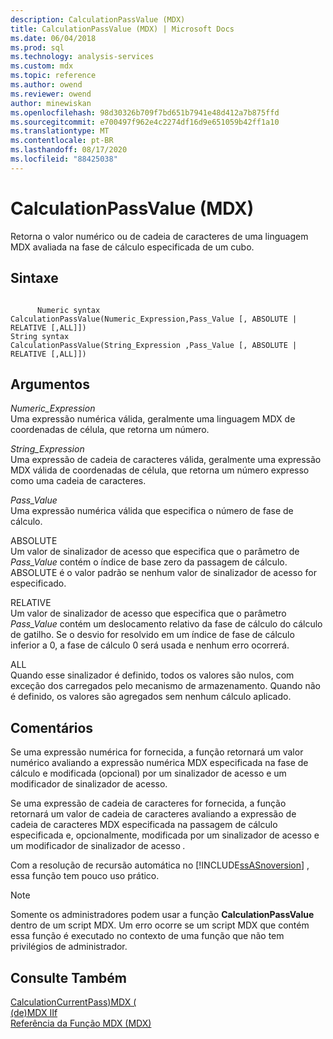 ```yaml
---
description: CalculationPassValue (MDX)
title: CalculationPassValue (MDX) | Microsoft Docs
ms.date: 06/04/2018
ms.prod: sql
ms.technology: analysis-services
ms.custom: mdx
ms.topic: reference
ms.author: owend
ms.reviewer: owend
author: minewiskan
ms.openlocfilehash: 98d30326b709f7bd651b7941e48d412a7b875ffd
ms.sourcegitcommit: e700497f962e4c2274df16d9e651059b42ff1a10
ms.translationtype: MT
ms.contentlocale: pt-BR
ms.lasthandoff: 08/17/2020
ms.locfileid: "88425038"
---
```

# <a name="calculationpassvalue-mdx"></a>CalculationPassValue (MDX)


  Retorna o valor numérico ou de cadeia de caracteres de uma linguagem MDX avaliada na fase de cálculo especificada de um cubo.  
  
## <a name="syntax"></a>Sintaxe  
  
```  
  
      Numeric syntax  
CalculationPassValue(Numeric_Expression,Pass_Value [, ABSOLUTE | RELATIVE [,ALL]])  
String syntax  
CalculationPassValue(String_Expression ,Pass_Value [, ABSOLUTE | RELATIVE [,ALL]])  
```  
  
## <a name="arguments"></a>Argumentos  
 *Numeric_Expression*  
 Uma expressão numérica válida, geralmente uma linguagem MDX de coordenadas de célula, que retorna um número.  
  
 *String_Expression*  
 Uma expressão de cadeia de caracteres válida, geralmente uma expressão MDX válida de coordenadas de célula, que retorna um número expresso como uma cadeia de caracteres.  
  
 *Pass_Value*  
 Uma expressão numérica válida que especifica o número de fase de cálculo.  
  
 ABSOLUTE  
 Um valor de sinalizador de acesso que especifica que o parâmetro de *Pass_Value* contém o índice de base zero da passagem de cálculo. ABSOLUTE é o valor padrão se nenhum valor de sinalizador de acesso for especificado.  
  
 RELATIVE  
 Um valor de sinalizador de acesso que especifica que o parâmetro *Pass_Value* contém um deslocamento relativo da fase de cálculo do cálculo de gatilho. Se o desvio for resolvido em um índice de fase de cálculo inferior a 0, a fase de cálculo 0 será usada e nenhum erro ocorrerá.  
  
 ALL  
 Quando esse sinalizador é definido, todos os valores são nulos, com exceção dos carregados pelo mecanismo de armazenamento. Quando não é definido, os valores são agregados sem nenhum cálculo aplicado.  
  
## <a name="remarks"></a>Comentários  
 Se uma expressão numérica for fornecida, a função retornará um valor numérico avaliando a expressão numérica MDX especificada na fase de cálculo e modificada (opcional) por um sinalizador de acesso e um modificador de sinalizador de acesso.  
  
 Se uma expressão de cadeia de caracteres for fornecida, a função retornará um valor de cadeia de caracteres avaliando a expressão de cadeia de caracteres MDX especificada na passagem de cálculo especificada e, opcionalmente, modificada por um sinalizador de acesso e um modificador de sinalizador de acesso *.*  
  
 Com a resolução de recursão automática no [!INCLUDE[ssASnoversion](../includes/ssasnoversion-md.md)] , essa função tem pouco uso prático.  
  
> [!NOTE]  
>  Somente os administradores podem usar a função **CalculationPassValue** dentro de um script MDX. Um erro ocorre se um script MDX que contém essa função é executado no contexto de uma função que não tem privilégios de administrador.  
  
## <a name="see-also"></a>Consulte Também  
 [CalculationCurrentPass&#41;MDX &#40;](../mdx/calculationcurrentpass-mdx.md)   
 [&#40;de&#41;MDX IIf ](../mdx/iif-mdx.md)   
 [Referência da Função MDX &#40;MDX&#41;](../mdx/mdx-function-reference-mdx.md)  
  
  
